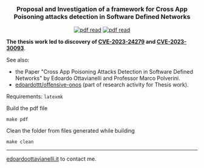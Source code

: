 <p align="center">
  <h3 align="center">Proposal and Investigation of a framework for Cross App Poisoning attacks detection in Software Defined Networks</h3>
</p>

<p align="center">
  <a href="https://www.edoardoottavianelli.it/"><img src="https://github.com/edoardottt/images/blob/main/bachelor-degree-thesis/made-with-latex.svg" alt="pdf read"></a>
  <a href="https://www.edoardoottavianelli.it/"><img src="https://github.com/edoardottt/images/blob/main/bachelor-degree-thesis/overleaf.svg" alt="pdf read"></a>
</p>

**The thesis work led to discovery of [CVE-2023-24279](https://nvd.nist.gov/vuln/detail/CVE-2023-24279) and [CVE-2023-30093](https://nvd.nist.gov/vuln/detail/CVE-2023-30093)**.

See also:

- the Paper "Cross App Poisoning Attacks Detection in Software Defined Networks" by Edoardo Ottavianelli and Professor Marco Polverini.
- [edoardottt/offensive-onos](https://github.com/edoardottt/offensive-onos) (part of research activity for Thesis work).

Requirements: `latexmk`

Build the pdf file

```console
make pdf
```

Clean the folder from files generated while building

```console
make clean
```

-------

[edoardoottavianelli.it](https://www.edoardoottavianelli.it/) to contact me.
